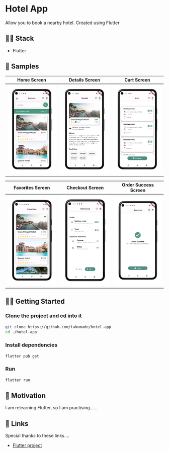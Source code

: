 # Hotel App

Allow you to book a nearby hotel. Created using Flutter

## 👨‍💻 Stack

- Flutter


## 🧬 Samples

| Home Screen | Details Screen | Cart Screen |
|---------|---------|---------|
|    ![Home Screen](./mockups/m1.png)     | ![Details Screen](./mockups/m2.png)        |  ![Cart Screen](./mockups/m3.png)       |

| Favorites Screen | Checkout Screen | Order Success Screen |
|------------------|-----------------|---------------------|
| ![Favorites Screen](./mockups/m4.png) | ![Checkout Screen](./mockups/m5.png) | ![Order SUccess Screen](./mockups/m6.png)     





## 💪🏼 Getting Started

### Clone the project and cd into it

```bash
git clone https://github.com/takumade/hotel-app
cd ./hotel-app
```

### Install dependencies

```bash
flutter pub get
```

### Run

```bash
flutter run
```

## 🌻 Motivation

I am relearning Flutter, so I am practising......

## 🔗 Links

Special thanks to these links....

- [Flutter project](https://github.com/mitesh77/Best-Flutter-UI-Templates)
